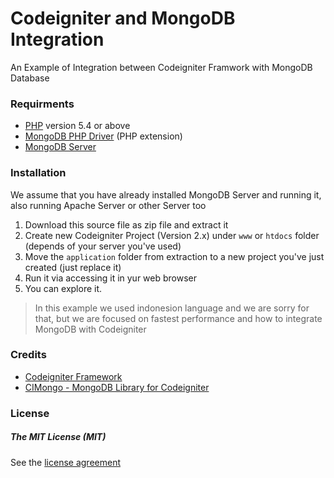# Codeigniter and MongoDB Integration
An Example of Integration between Codeigniter Framwork with MongoDB Database

### Requirments

- [PHP](http://php.net) version 5.4 or above
- [MongoDB PHP Driver](http://php.net/manual/en/set.mongodb.php) (PHP extension)
- [MongoDB Server](https://www.mongodb.org/downloads#production)

### Installation
We assume that you have already installed MongoDB Server and running it, also running Apache Server or other Server too

1. Download this source file as zip file and extract it
2. Create new Codeigniter Project (Version 2.x) under `www` or `htdocs` folder (depends of your server you've used)
2. Move the `application` folder from extraction to a new project you've just created (just replace it)
3. Run it via accessing it in yur web browser
4. You can explore it.

> In this example we used indonesion language and we are sorry for that, but we are focused on fastest performance and how to integrate MongoDB with Codeigniter

### Credits
- [Codeigniter Framework](https://github.com/bcit-ci/CodeIgniter)
- [CIMongo - MongoDB Library for Codeigniter](https://github.com/intekhabrizvi/Codeigniter-mongo-library)

### License
##### The MIT License (MIT)
See the [license agreement](https://github.com/DykiSA/CI_MongoDB/blob/master/LICENSE)
